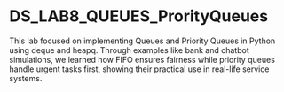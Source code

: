 # DS_LAB8_QUEUES_ProrityQueues
This lab focused on implementing Queues and Priority Queues in Python using deque and heapq. Through examples like bank and chatbot simulations, we learned how FIFO ensures fairness while priority queues handle urgent tasks first, showing their practical use in real-life service systems.
